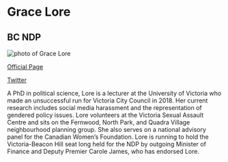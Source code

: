 # Grace Lore

## BC NDP

![photo of Grace Lore](images/image21.png)

[Official Page](https://gracelore.bcndp.ca)

[Twitter](https://twitter.com/bcndp)

A PhD in political science, Lore is a lecturer at the University of Victoria who made an unsuccessful run for Victoria City Council in 2018. Her current research includes social media harassment and the representation of gendered policy issues. Lore volunteers at the Victoria Sexual Assault Centre and sits on the Fernwood, North Park, and Quadra Village neighbourhood planning group. She also serves on a national advisory panel for the Canadian Women’s Foundation. Lore is running to hold the Victoria-Beacon Hill seat long held for the NDP by outgoing Minister of Finance and Deputy Premier Carole James, who has endorsed Lore.
